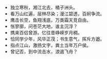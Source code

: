 - 独立寒秋，湘江北去，橘子洲头。
- 看万山红遍，层林尽染；漫江碧透，百舸争流。
- 鹰击长空，鱼翔浅底，万类霜天竞自由。
- 怅寥廓，问苍茫大地，谁主沉浮？
- 携来百侣曾游。忆往昔峥嵘岁月稠。
- 恰同学少年，风华正茂；书生意气，挥斥方遒。
- 指点江山，激扬文字，粪土当年万户侯。
- 曾记否，到中流击水，浪遏飞舟？
